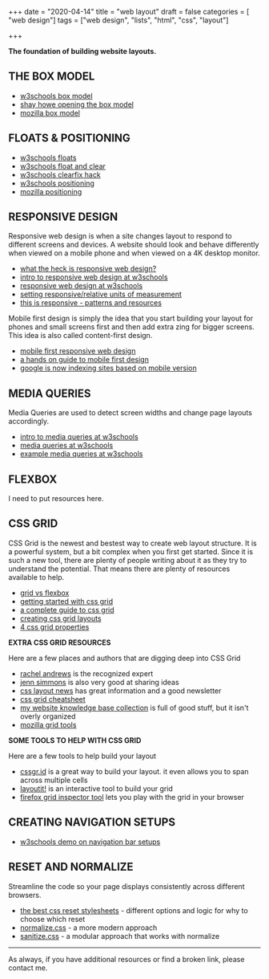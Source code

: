 +++
date = "2020-04-14"
title = "web layout"
draft = false
categories = [ "web design"]
tags = ["web design", "lists", "html", "css", "layout"]

+++

**The foundation of building website layouts.**

<!--more-->

## THE BOX MODEL

*   [w3schools box model](https://www.w3schools.com/css/css_boxmodel.asp "opens in new tab")
*   [shay howe opening the box model](http://learn.shayhowe.com/html-css/opening-the-box-model/ "opens in new tab")
*   [mozilla box model](https://developer.mozilla.org/en-US/docs/Learn/CSS/Introduction_to_CSS/Box_model "opens in new tab")

## FLOATS & POSITIONING

*   [w3schools floats](https://www.w3schools.com/css/css_float.asp "opens in new tab")
*   [w3schools float and clear](https://www.w3schools.com/css/css_float.asp "opens in new tab")
*   [w3schools clearfix hack](https://www.w3schools.com/howto/howto_css_clearfix.asp "opens in new tab")
*   [w3schools positioning](https://www.w3schools.com/css/css_positioning.asp "opens in new tab")
*   [mozilla positioning](https://developer.mozilla.org/en-US/docs/Web/CSS/position "opens in new tab")

## RESPONSIVE DESIGN

Responsive web design is when a site changes layout to respond to different screens and devices. A website should look and behave differently when viewed on a mobile phone and when viewed on a 4K desktop monitor.

*   [what the heck is responsive web design?](https://johnpolacek.github.io/scrolldeck.js/decks/responsive/ "opens in new tab")
*   [intro to responsive web design at w3schools](https://www.w3schools.com/html/html_responsive.asp "opens in new tab")
*   [responsive web design at w3schools](https://www.w3schools.com/css/css_rwd_intro.asp "opens in new tab")
*   [setting responsive/relative units of measurement](https://medium.com/@bytegasm/15-css-relative-units-how-many-do-you-know-74bcaf048d46 "opens in new tab")
*   [this is responsive - patterns and resources](https://bradfrost.github.io/this-is-responsive/ "opens in new tab")

Mobile first design is simply the idea that you start building your layout for phones and small screens first and then add extra zing for bigger screens. This idea is also called content-first design.

*   [mobile first responsive web design](http://bradfrost.com/blog/post/mobile-first-responsive-web-design/ "opens in new tab")
*   [a hands on guide to mobile first design](https://www.uxpin.com/studio/blog/a-hands-on-guide-to-mobile-first-design/ "opens in new tab")
*   [google is now indexing sites based on mobile version](https://searchengineland.com/faq-google-mobile-first-index-262751 "opens in new tab")

## MEDIA QUERIES

Media Queries are used to detect screen widths and change page layouts accordingly.

*   [intro to media queries at w3schools](https://www.w3schools.com/css/css_rwd_mediaqueries.asp "opens in new tab")
*   [media queries at w3schools](https://www.w3schools.com/css/css3_mediaqueries.asp "opens in new tab")
*   [example media queries at w3schools](https://www.w3schools.com/Css/css3_mediaqueries_ex.asp "opens in new tab")

## FLEXBOX

I need to put resources here. 

## CSS GRID

CSS Grid is the newest and bestest way to create web layout structure. It is a powerful system, but a bit complex when you first get started. Since it is such a new tool, there are plenty of people writing about it as they try to understand the potential. That means there are plenty of resources available to help.

*   [grid vs flexbox](https://www.webdesignerdepot.com/2018/09/grid-vs-flexbox-which-should-you-choose/ "opens in new tab")
*   [getting started with css grid](https://css-tricks.com/getting-started-css-grid/ "opens in new tab")
*   [a complete guide to css grid](https://css-tricks.com/snippets/css/complete-guide-grid/ "opens in new tab")
*   [creating css grid layouts](https://www.sitepoint.com/creating-css-grid-layouts/ "opens in new tab")
*   [4 css grid properties](https://css-tricks.com/4-css-grid-properties-and-one-value-for-most-of-your-layout-needs/ "opens in new tab")



**EXTRA CSS GRID RESOURCES**

Here are a few places and authors that are digging deep into CSS Grid

*   [rachel andrews](https://gridbyexample.com/ "opens in new tab") is the recognized expert
*   [jenn simmons](http://jensimmons.com/writing "opens in new tab") is also very good at sharing ideas
*   [css layout news](http://csslayout.news/ "opens in new tab") has great information and a good newsletter
*   [css grid cheatsheet](http://grid.malven.co/ "opens in new tab")
*   [my website knowledge base collection](https://onedrive.live.com/redir?resid=E0276CD90EF7C2D1%216669&authkey=%21AGuu0Fm9Tbt_JjU&page=View&wd=target%28css%20grid.one%7C5557056d-281f-485d-a25e-26a6fcb7f31a%2Fcss%20grid%7C6cdf9bd1-5584-4005-b635-391b0c9f8237%2F%29&wdorigin=703 "opens in new tab") is full of good stuff, but it isn't overly organized
*   [mozilla grid tools](https://www.mozilla.org/en-US/developer/css-grid/ "opens in new tab")

**SOME TOOLS TO HELP WITH CSS GRID**

Here are a few tools to help build your layout

*   [cssgr.id](https://cssgr.id/ "opens in new tab") is a great way to build your layout. it even allows you to span across multiple cells
*   [layoutit!](https://www.layoutit.com/grid/ "opens in new tab") is an interactive tool to build your grid
*   [firefox grid inspector tool](https://developer.mozilla.org/en-US/docs/Tools/Page_Inspector/How_to/Examine_grid_layouts "opens in new tab") lets you play with the grid in your browser

## CREATING NAVIGATION SETUPS

*   [w3schools demo on navigation bar setups](https://www.w3schools.com/css/css_navbar.asp "opens in new tab")

## RESET AND NORMALIZE

Streamline the code so your page displays consistently across different browsers.

- [the best css reset stylesheets](https://www.webfx.com/blog/web-design/css-reset-stylesheets/ "opens in new tab") - different options and logic for why to choose which reset
- [normalize.css](http://nicolasgallagher.com/about-normalize-css/ "opens in new tab") - a more modern approach
- [sanitize.css](https://github.com/csstools/sanitize.css "opens in new tab") - a modular approach that works with normalize

---

As always, if you have additional resources or find a broken link, please contact me.